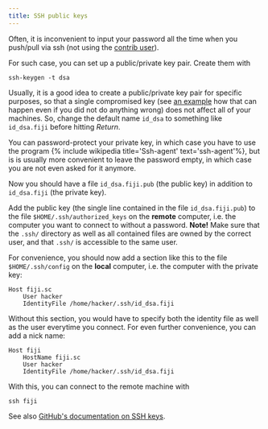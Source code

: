 ```yaml
---
title: SSH public keys
---
```


Often, it is inconvenient to input your password all the time when you push/pull via ssh (not using the [contrib user](/develop/git#contrib)).

For such case, you can set up a public/private key pair. Create them with

```shell
ssh-keygen -t dsa
```

Usually, it is a good idea to create a public/private key pair for specific purposes, so that a single compromised key (see [an example](http://www.debian.org/security/2008/dsa-1576) how that can happen even if you did not do anything wrong) does not affect all of your machines. So, change the default name `id_dsa` to something like `id_dsa.fiji` before hitting *Return*.

You can password-protect your private key, in which case you have to use the program {% include wikipedia title='Ssh-agent' text='ssh-agent'%}, but is is usually more convenient to leave the password empty, in which case you are not even asked for it anymore.

Now you should have a file `id_dsa.fiji.pub` (the public key) in addition to `id_dsa.fiji` (the private key).

Add the public key (the single line contained in the file `id_dsa.fiji.pub`) to the file `$HOME/.ssh/authorized_keys` on the **remote** computer, i.e. the computer you want to connect to without a password. **Note!** Make sure that the `.ssh/` directory as well as all contained files are owned by the correct user, and that `.ssh/` is accessible to the same user.

For convenience, you should now add a section like this to the file `$HOME/.ssh/config` on the **local** computer, i.e. the computer with the private key:

```
Host fiji.sc  
    User hacker  
    IdentityFile /home/hacker/.ssh/id_dsa.fiji
```

Without this section, you would have to specify both the identity file as well as the user everytime you connect. For even further convenience, you can add a nick name:

```
Host fiji  
    HostName fiji.sc  
    User hacker  
    IdentityFile /home/hacker/.ssh/id_dsa.fiji
```

With this, you can connect to the remote machine with

```shell
ssh fiji
```

See also [GitHub's documentation on SSH keys](http://help.github.com/win-set-up-git/).

